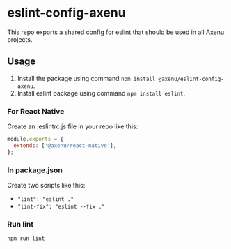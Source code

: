 # eslint-config-axenu

This repo exports a shared config for eslint that should be used in all Axenu projects.

## Usage

1) Install the package using command `npm install @axenu/eslint-config-axenu`.
2) Install eslint package using command `npm install eslint`.

### For React Native

Create an .eslintrc.js file in your repo like this:

```js
module.exports = {
  extends: ['@axenu/react-native'],
};
```

### In package.json

Create two scripts like this:

* `"lint": "eslint ."`
* `"lint-fix": "eslint --fix ."`

### Run lint 

`npm run lint`